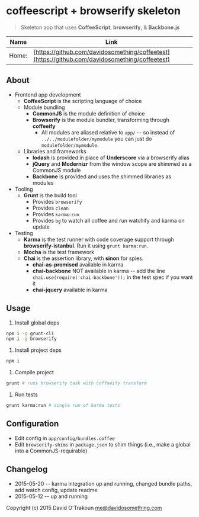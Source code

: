 # coffeescript + browserify skeleton

> Skeleton app that uses __CoffeeScript__, __browserify__, & __Backbone.js__<br>

| Name | Link |
| ---- | ---- |
| Home: | [https://github.com/davidosomething/coffeetest](https://github.com/davidosomething/coffeetest)

## About

- Frontend app development
  - __CoffeeScript__ is the scripting language of choice
  - Module bundling
    - __CommonJS__ is the module definition of choice
    - __Browserify__ is the module bundler, transforming through __coffeeify__
      - All modules are aliased relative to `app/` -- so instead of
        `../../modulefolder/mymodule` you can just do `modulefolder/mymodule`.
  - Libraries and frameworks
    - __lodash__ is provided in place of __Underscore__ via a browserify alias
    - __jQuery__ and __Modernizr__ from the window scope are shimmed as a CommonJS
      module
    - __Backbone__ is provided and uses the shimmed libraries as modules
- Tooling
  - __Grunt__ is the build tool
    - Provides `browserify`
    - Provides `clean`
    - Provides `karma:run`
    - Provides `bg` to watch all coffee and run watchify and karma on update
- Testing
  - __Karma__ is the test runner with code coverage support through
    __browserify-istanbul__. Run it using `grunt karma:run`.
  - __Mocha__ is the test framework
  - __Chai__ is the assertion library, with __sinon__ for spies.
    - __chai-as-promised__ available in karma
    - __chai-backbone__ NOT available in karma -- add the line
      `chai.use(require('chai-backbone'));` in the test spec if you want it
    - __chai-jquery__ available in karma

## Usage

1. Install global deps

 ```bash
npm i -g grunt-cli
npm i -g browserify
```

1. Install project deps

 ```bash
npm i
```

1. Compile project

 ```bash
grunt # runs browserify task with coffeeify transform
```

1. Run tests

 ```bash
grunt karma:run # single run of karma tests
```

## Configuration

- Edit config in `app/config/bundles.coffee`
- Edit `browserify-shims` in `package.json` to shim things (i.e., make a
  global into a CommonJS-requirable)

## Changelog

- 2015-05-20 -- karma integration up and running, changed bundle paths, add
                watch config, update readme
- 2015-05-12 -- up and running


Copyright (c) 2015 David O'Trakoun <me@davidosomething.com>

